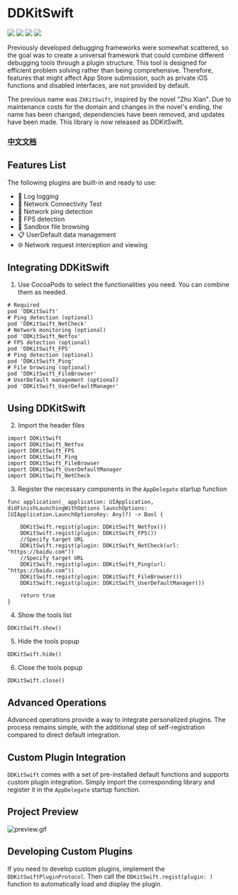 # DDKitSwift

![](https://img.shields.io/badge/CocoaPods-supported-brightgreen) ![](https://img.shields.io/badge/Swift-5.0-brightgreen) ![](https://img.shields.io/badge/License-MIT-brightgreen) ![](https://img.shields.io/badge/version-iOS12.0-brightgreen)

Previously developed debugging frameworks were somewhat scattered, so the goal was to create a universal framework that could combine different debugging tools through a plugin structure. This tool is designed for efficient problem solving rather than being comprehensive. Therefore, features that might affect App Store submission, such as private iOS functions and disabled interfaces, are not provided by default.

The previous name was `ZXKitSwift`, inspired by the novel "Zhu Xian". Due to maintenance costs for the domain and changes in the novel's ending, the name has been changed, dependencies have been removed, and updates have been made. This library is now released as DDKitSwift.

### [中文文档](https://dongge.org/blog/1307.html)

## Features List

The following plugins are built-in and ready to use:

* 🐛 Log logging
* 📡 Network Connectivity Test 
* 📶 Network ping detection
* 📱 FPS detection
* 📂 Sandbox file browsing
* 📋 UserDefault data management 
* 🌐 Network request interception and viewing 

## Integrating DDKitSwift

1. Use CocoaPods to select the functionalities you need. You can combine them as needed.

```
# Required
pod 'DDKitSwift'
# Ping detection (optional)
pod 'DDKitSwift_NetCheck'
# Network monitoring (optional)
pod 'DDKitSwift_Netfox'
# FPS detection (optional)
pod 'DDKitSwift_FPS'
# Ping detection (optional)
pod 'DDKitSwift_Ping'
# File browsing (optional)
pod 'DDKitSwift_FileBrowser'
# UserDefault management (optional)
pod 'DDKitSwift_UserDefaultManager'
```

## Using DDKitSwift

2. Import the header files

```
import DDKitSwift
import DDKitSwift_Netfox
import DDKitSwift_FPS
import DDKitSwift_Ping
import DDKitSwift_FileBrowser
import DDKitSwift_UserDefaultManager
import DDKitSwift_NetCheck
```

3. Register the necessary components in the `AppDelegate` startup function

```
func application(_ application: UIApplication, didFinishLaunchingWithOptions launchOptions: [UIApplication.LaunchOptionsKey: Any]?) -> Bool {
	
	DDKitSwift.regist(plugin: DDKitSwift_Netfox())
	DDKitSwift.regist(plugin: DDKitSwift_FPS())
	//Specify target URL
	DDKitSwift.regist(plugin: DDKitSwift_NetCheck(url: "https://baidu.com"))
	//Specify target URL
   	DDKitSwift.regist(plugin: DDKitSwift_Ping(url: "https://baidu.com"))
   	DDKitSwift.regist(plugin: DDKitSwift_FileBrowser())
	DDKitSwift.regist(plugin: DDKitSwift_UserDefaultManager())
	
	return true
}
```

4. Show the tools list

```
DDKitSwift.show()
```

5. Hide the tools popup

```
DDKitSwift.hide()
```

6. Close the tools popup

```
DDKitSwift.close()
```

## Advanced Operations

Advanced operations provide a way to integrate personalized plugins. The process remains simple, with the additional step of self-registration compared to direct default integration.

## Custom Plugin Integration

`DDKitSwift` comes with a set of pre-installed default functions and supports custom plugin integration. Simply import the corresponding library and register it in the `AppDelegate` startup function.

## Project Preview

![preview.gif][2]

## Developing Custom Plugins

If you need to develop custom plugins, implement the `DDKitSwiftPluginProtocol`. Then call the `DDKitSwift.regist(plugin: )` function to automatically load and display the plugin.

  [1]: https://cdn.ddceo.com/blog/usr/uploads/2021/05/3045500571.png
  [2]: https://cdn.ddceo.com/blog/usr/uploads/2021/05/3680650242.gif
